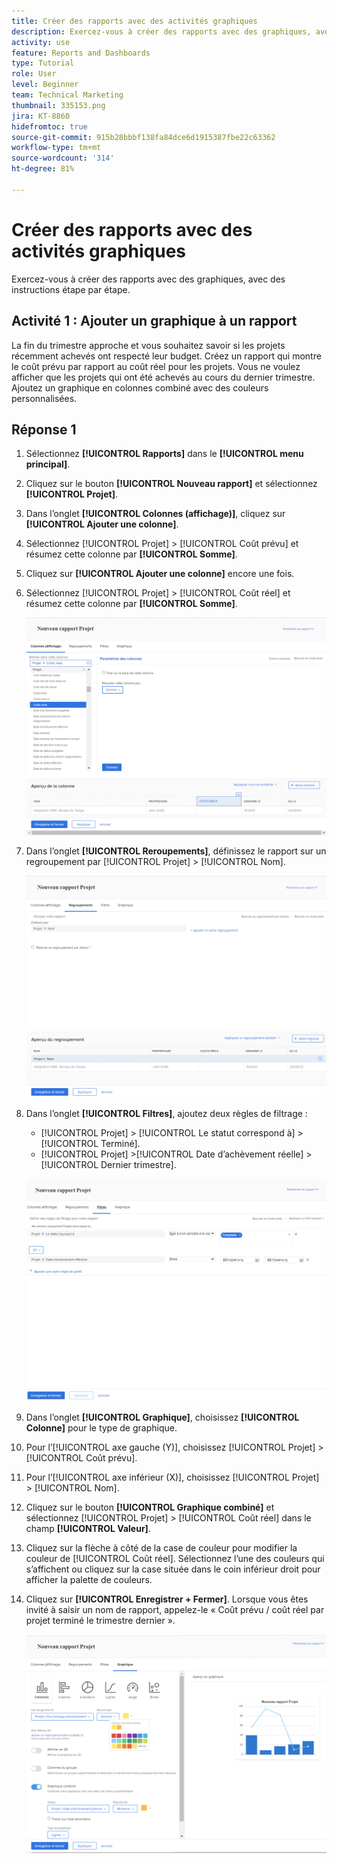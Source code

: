 ```yaml
---
title: Créer des rapports avec des activités graphiques
description: Exercez-vous à créer des rapports avec des graphiques, avec des instructions étape par étape.
activity: use
feature: Reports and Dashboards
type: Tutorial
role: User
level: Beginner
team: Technical Marketing
thumbnail: 335153.png
jira: KT-8860
hidefromtoc: true
source-git-commit: 915b28bbbf138fa84dce6d1915387fbe22c63362
workflow-type: tm+mt
source-wordcount: '314'
ht-degree: 81%

---
```


# Créer des rapports avec des activités graphiques

Exercez-vous à créer des rapports avec des graphiques, avec des instructions étape par étape.

## Activité 1 : Ajouter un graphique à un rapport

La fin du trimestre approche et vous souhaitez savoir si les projets récemment achevés ont respecté leur budget. Créez un rapport qui montre le coût prévu par rapport au coût réel pour les projets. Vous ne voulez afficher que les projets qui ont été achevés au cours du dernier trimestre. Ajoutez un graphique en colonnes combiné avec des couleurs personnalisées.

## Réponse 1

1. Sélectionnez **[!UICONTROL Rapports]** dans le **[!UICONTROL menu principal]**.
1. Cliquez sur le bouton **[!UICONTROL Nouveau rapport]** et sélectionnez **[!UICONTROL Projet]**.
1. Dans l’onglet **[!UICONTROL Colonnes (affichage)]**, cliquez sur **[!UICONTROL Ajouter une colonne]**.
1. Sélectionnez [!UICONTROL Projet] > [!UICONTROL Coût prévu] et résumez cette colonne par **[!UICONTROL Somme]**.
1. Cliquez sur **[!UICONTROL Ajouter une colonne]** encore une fois.
1. Sélectionnez [!UICONTROL Projet] > [!UICONTROL Coût réel] et résumez cette colonne par **[!UICONTROL Somme]**.

   ![Image de l’écran d’ajout de colonnes à un rapport](assets/chart-report-columns.png)

1. Dans l’onglet **[!UICONTROL Reroupements]**, définissez le rapport sur un regroupement par [!UICONTROL Projet] > [!UICONTROL Nom].

   ![Image de l’écran d’ajout de groupes à un rapport](assets/chart-report-groupings.png)

1. Dans l’onglet **[!UICONTROL Filtres]**, ajoutez deux règles de filtrage :

   * [!UICONTROL Projet] > [!UICONTROL Le statut correspond à] > [!UICONTROL Terminé].
   * [!UICONTROL Projet] >[!UICONTROL  Date d’achèvement réelle] > [!UICONTROL Dernier trimestre].

   ![Image de l’écran d’ajout de filtres à un rapport](assets/chart-report-filters.png)

1. Dans l’onglet **[!UICONTROL Graphique]**, choisissez **[!UICONTROL Colonne]** pour le type de graphique.
1. Pour l’[!UICONTROL axe gauche (Y)], choisissez [!UICONTROL Projet] > [!UICONTROL Coût prévu].
1. Pour l’[!UICONTROL axe inférieur (X)], choisissez [!UICONTROL Projet] > [!UICONTROL Nom].
1. Cliquez sur le bouton **[!UICONTROL Graphique combiné]** et sélectionnez [!UICONTROL Projet] > [!UICONTROL Coût réel] dans le champ **[!UICONTROL Valeur]**.
1. Cliquez sur la flèche à côté de la case de couleur pour modifier la couleur de [!UICONTROL Coût réel]. Sélectionnez l’une des couleurs qui s’affichent ou cliquez sur la case située dans le coin inférieur droit pour afficher la palette de couleurs.
1. Cliquez sur **[!UICONTROL Enregistrer + Fermer]**. Lorsque vous êtes invité à saisir un nom de rapport, appelez-le « Coût prévu / coût réel par projet terminé le trimestre dernier ».

   ![Image de l’écran avec ajout d’un graphique à un rapport](assets/chart-report-chart.png)

